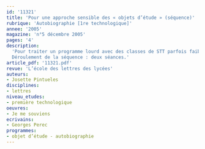 ```yaml
---
id: '11321'
title: 'Pour une approche sensible des « objets d’étude » (séquence)'
rubrique: 'Autobiographie [1re technologique]'
annee: '2005'
magazine: 'n°5 décembre 2005'
pages: '4'
description: 
  'Pour traiter un programme lourd avec des classes de STT parfois faibles, il est nécessaire de poser des problématiques qui vont à l’essentiel, puisqu’on ne peut espérer aborder en classe tous les aspects impliqués par « le biographique » : autobiographie, biographie, roman autobiographique, biographie romancée, autofiction… Comment donner aux élèves de l’appétit pour les lectures cursives ou analytiques que l’on va leur proposer ? Par une approche sensible, une expérience qui les touche personnellement, sans pour autant tomber dans la démagogie ni le voyeurisme…
  Déroulement de la séquence : deux séances.'
article_pdf: '11321.pdf'
revue: 'L’école des lettres des lycées'
auteurs:
- Josette Pintueles
disciplines:
- lettres
niveau_etudes:
- première technologique
oeuvres:
- Je me souviens
ecrivains:
- Georges Perec
programmes:
- objet d’étude - autobiographie
---
```

